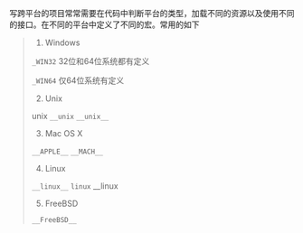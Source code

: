 写跨平台的项目常常需要在代码中判断平台的类型，加载不同的资源以及使用不同的接口。在不同的平台中定义了不同的宏。常用的如下

> 1. Windows
>
> `_WIN32`  32位和64位系统都有定义
>
> `_WIN64`  仅64位系统有定义
>
> 2. Unix
>
> unix
> `__unix`
> `__unix__`
>
> 3. Mac OS X
>
> `__APPLE__`
> `__MACH__`
>
>
> 4. Linux
>
> `__linux__`
> `linux`
> __linux
>
> 5. FreeBSD
>
> `__FreeBSD__`